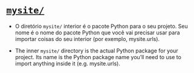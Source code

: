 # [`mysite/`](https://docs.djangoproject.com/pt-br/3.2/intro/tutorial01/)

* O diretório `mysite/` interior é o pacote Python para o seu projeto. 
Seu nome é o nome do pacote Python que você vai precisar usar para importar coisas do seu interior (por exemplo, mysite.urls).

* The inner `mysite/` directory is the actual Python package for your project. Its name is the Python package name you’ll need to use to import anything inside it (e.g. mysite.urls).